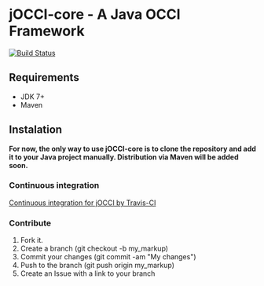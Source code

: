 jOCCI-core - A Java OCCI Framework
==================================

[![Build Status](https://secure.travis-ci.org/Misenko/jOCCI-core.png)](http://travis-ci.org/Misenko/jOCCI-core)

Requirements
------------
* JDK 7+
* Maven

Instalation
-----------
**For now, the only way to use jOCCI-core is to clone the repository and add it to your Java project manually. Distribution via Maven will be added soon.**

### Continuous integration

[Continuous integration for jOCCI by Travis-CI](http://travis-ci.org/Misenko/jOCCI-core/)

### Contribute

1. Fork it.
2. Create a branch (git checkout -b my_markup)
3. Commit your changes (git commit -am "My changes")
4. Push to the branch (git push origin my_markup)
5. Create an Issue with a link to your branch
